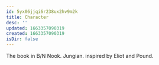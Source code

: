 ```yaml
---
id: 5yx06jjqi6r238ux2hv9m2k
title: Character
desc: ''
updated: 1663357090319
created: 1663357090319
isDir: false
---
```

The book in B/N Nook. Jungian. inspired by Eliot and Pound.